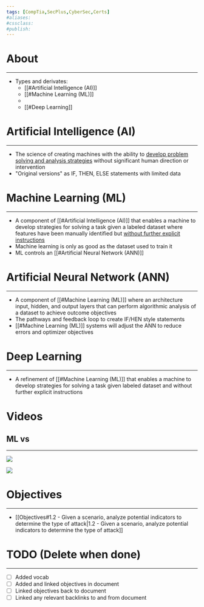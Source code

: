 ```yaml
---
tags: [CompTia,SecPlus,CyberSec,Certs]
#aliases:
#cssclass:
#publish:
---
```


# About
---
- Types and derivates:
	- [[#Artificial Intelligence (AI)]]
	- [[#Machine Learning (ML)]]
	- 
	- [[#Deep Learning]]

# Artificial Intelligence (AI)
---
- The science of creating machines with the ability to <u>develop problem solving and analysis strategies</u> without significant human direction or intervention
- "Original versions" as IF, THEN, ELSE statements with limited data

# Machine Learning (ML)
---
- A component of [[#Artificial Intelligence (AI)]] that enables a machine to develop strategies for solving a task given a labeled dataset where features have been manually identified but <u>without further explicit instructions</u>
- Machine learning is only as good as the dataset used to train it
- ML controls an [[#Artificial Neural Network (ANN)]]

# Artificial Neural Network (ANN)
---
- A component of [[#Machine Learning (ML)]] where an architecture input, hidden, and output layers that can perform algorithmic analysis of a dataset to achieve outcome objectives
- The pathways and feedback loop to create IF/HEN style statements
- [[#Machine Learning (ML)]] systems will adjust the ANN to reduce errors and optimizer objectives

# Deep Learning
---
- A refinement of [[#Machine Learning (ML)]] that enables a machine to develop strategies for solving a task given labeled dataset and without further explicit instructions

# Videos

## ML vs 
---
![](https://www.youtube.com/watch?v=q6kJ71tEYqM)

![](https://www.youtube.com/watch?v=9gGnTQTYNaE&list=PLOspHqNVtKADfxkuDuHduUkDExBpEt3DF)

# Objectives
---
- [[Objectives#1.2 - Given a scenario, analyze potential indicators to determine the type of attack|1.2 - Given a scenario, analyze potential indicators to determine the type of attack]]

# TODO (Delete when done)
---
- [ ] Added vocab
- [ ] Added and linked objectives in document
- [ ] Linked objectives back to document
- [ ] Linked any relevant backlinks to and from document